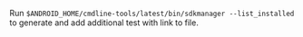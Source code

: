 Run `$ANDROID_HOME/cmdline-tools/latest/bin/sdkmanager --list_installed` to generate and add additional test with link to file.